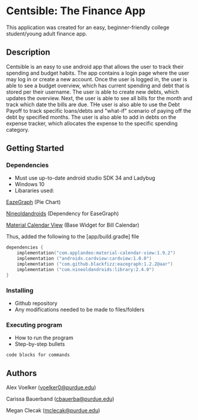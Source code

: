 # Centsible: The Finance App

This application was created for an easy, beginner-friendly college student/young adult finance app. 

## Description

Centsible is an easy to use android app that allows the user to track their spending and budget habits. The app contains a login page where the user may log in or create a new account. Once the user is logged in, the user is able to see a budget overview, which has current spending and debt that is stored per their username. The user is able to create new debts, which updates the overview. Next, the user is able to see all bills for the month and track which date the bills are due. THe user is also able to use the Debt Payoff to track specific loans/debts and "what-if" scenario of paying off the debt by specified months. The user is also able to add in debts on the expense tracker, which allocates the expense to the specific spending category. 

## Getting Started

### Dependencies

* Must use up-to-date android studio SDK 34 and Ladybug 
* Windows 10
* Libararies used:

[EazeGraph](https://github.com/paulroehr/EazeGraph) (Pie Chart)

[Nineoldandroids](https://mvnrepository.com/artifact/com.nineoldandroids/library/2.4.0) (Dependency for EaseGraph)

[Material Calendar View](https://github.com/Applandeo/Material-Calendar-View) (Base Widget for Bill Calendar)

Thus, added the following to the [app/build.gradle] file
```kotlin
dependencies {
    implementation("com.applandeo:material-calendar-view:1.9.2")
    implementation ("androidx.cardview:cardview:1.0.0")
    implementation ("com.github.blackfizz:eazegraph:1.2.2@aar")
    implementation ("com.nineoldandroids:library:2.4.0")
}
```

### Installing

* Github repository 
* Any modifications needed to be made to files/folders

### Executing program

* How to run the program
* Step-by-step bullets
```
code blocks for commands
```

## Authors

Alex Voelker (voelker0@purdue.edu) 

Carissa Bauerband (cbauerba@purdue.edu)

Megan Clecak (mclecak@purdue.edu)
